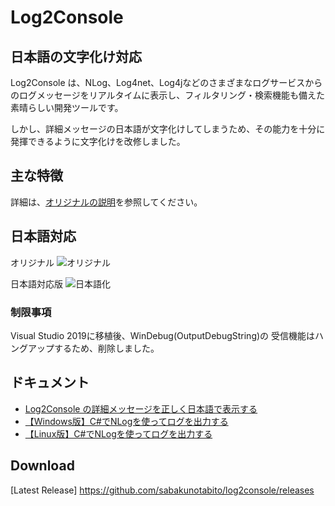 # Log2Console

## 日本語の文字化け対応
Log2Console は、NLog、Log4net、Log4jなどのさまざまなログサービスからのログメッセージをリアルタイムに表示し、フィルタリング・検索機能も備えた素晴らしい開発ツールです。

しかし、詳細メッセージの日本語が文字化けしてしまうため、その能力を十分に発揮できるように文字化けを改修しました。

## 主な特徴

詳細は、[オリジナルの説明](Readme_org.md)を参照してください。

## 日本語対応

オリジナル
![オリジナル](docs/Localizing_Original.png)

日本語対応版
![日本語化](docs/Localizing_Japanese.png)

### 制限事項
Visual Studio 2019に移植後、WinDebug(OutputDebugString)の
受信機能はハングアップするため、削除しました。

## ドキュメント

- [Log2Console の詳細メッセージを正しく日本語で表示する](https://sabakunotabito.hatenablog.com/entry/2021/10/25/005740)
- [【Windows版】C#でNLogを使ってログを出力する](https://sabakunotabito.hatenablog.com/entry/2021/11/01/015133)
- [【Linux版】C#でNLogを使ってログを出力する](https://sabakunotabito.hatenablog.com/entry/2021/11/06/213017)

## Download
[Latest Release] https://github.com/sabakunotabito/log2console/releases

